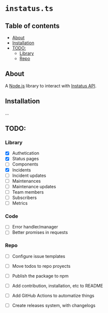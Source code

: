 # `instatus.ts`

## Table of contents
  - [About](#about)
  - [Installation](#installation)
  - [TODO:](#todo)
    - [Library](#library)
    - [Repo](#repo)

## About
A [Node.js](https://nodejs.org/) library to interact with [Instatus API](https://instatus.com/help/api).


## Installation
...

## TODO:
### Library
- [x] Authetication
- [x] Status pages
- [ ] Components
- [x] Incidents
- [ ] Incident updates
- [ ] Maintenances
- [ ] Maintenance updates
- [ ] Team members
- [ ] Subscribers
- [ ] Metrics

### Code
- [ ] Error handler/manager
- [ ] Better promises in requests

### Repo
- [ ] Configure issue templates
- [ ] Move todos to repo proyects
- [ ] Publish the package to npm
- [ ] Add contribution, installation, etc to README
- [ ] Add GitHub Actions to automatize things
- [ ] Create releases system, with changelogs

